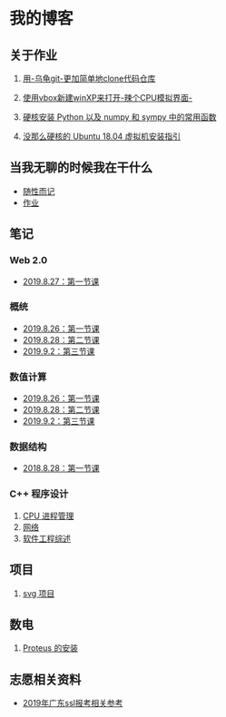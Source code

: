# 我的博客

## 关于作业

1. <a href="001(forlab01">用-乌龟git-更加简单地clone代码仓库</a>

2. <a href="002(forlab07">使用vbox新建winXP来打开-辣个CPU模拟界面-</a>

3. <a href="003(forlab10">硬核安装 Python 以及 numpy 和 sympy 中的常用函数</a>

4. <a href="004(forlab15">没那么硬核的 Ubuntu 18.04 虚拟机安装指引</a>

## 当我无聊的时候我在干什么

- [随性而记](./data/000)
- [作业](./data/homework)


## 笔记

### Web 2.0

- [2019.8.27：第一节课](/blog/note/web2.0/2019.8.27)

### 概统

- [2019.8.26：第一节课](/blog/note/概统/2019.8.26)
- [2019.8.28：第二节课](/blog/note/概统/2019.8.28)
- [2019.9.2：第三节课](/blog/note/概统/2019.9.2)

### 数值计算

- [2019.8.26：第一节课](/blog/note/数值计算方法/2019.8.26)
- [2019.8.28：第二节课](/blog/note/数值计算方法/2019.8.26)
- [2019.9.2：第三节课](/blog/note/数值计算方法/2019.9.2/note)

### 数据结构

- [2018.8.28：第一节课](/blog/note/数据结构/2019.8.28)

### C++ 程序设计

1. <a href="note/CPUmanagement">CPU 进程管理</a>
2. <a href="note/Network_and_WWW">网络</a>
3. <a href="note/SEreview">软件工程综述</a>

## 项目

1. <a href="work/svg/readme"> svg 项目</a>

## 数电

1. <a href="DigitalFundamentals/proteus"> Proteus 的安装 </a>

## 志愿相关资料

- <a href="gaokao/2019年">2019年广东ssl报考相关参考</a>
